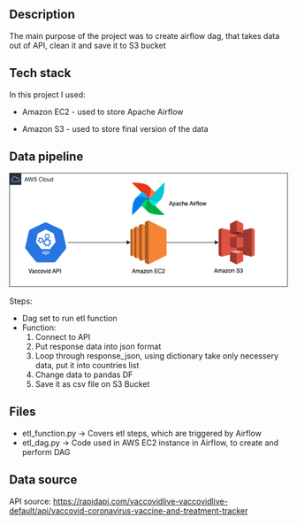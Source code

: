 ## Description

The main purpose of the project was to create airflow dag, that takes data out of API, clean it and save it to S3 bucket

## Tech stack

In this project I used:

- Amazon EC2 - used to store Apache Airflow

- Amazon S3 - used to store final version of the data

## Data pipeline

![schema](screen/schema_etl.png)

Steps:
- Dag set to run etl function 
- Function:
  1. Connect to API
  2. Put response data into json format
  3. Loop through response_json, using dictionary take only necessery data, put it into countries list
  4. Change data to pandas DF
  5. Save it as csv file on S3 Bucket

## Files

- etl_function.py -> Covers etl steps, which are triggered by Airflow
- etl_dag.py -> Code used in AWS EC2 instance in Airflow, to create and perform DAG

## Data source

API source: https://rapidapi.com/vaccovidlive-vaccovidlive-default/api/vaccovid-coronavirus-vaccine-and-treatment-tracker







